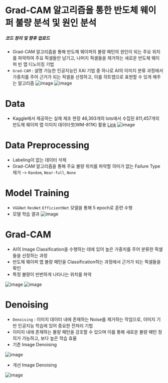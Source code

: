 # Grad-CAM 알고리즘을 통한 반도체 웨이퍼 불량 분석 및 원인 분석

##### 코드 정리 및 향후 업로드

- Grad-CAM 알고리즘을 통해 반도체 웨이퍼의 불량 패턴의 원인이 되는 주요 위치를 파악하여 주요 픽셀들만 남기고, 나머지 픽셀들을 제거하는 새로운 반도체 웨이퍼 빈 맵 디노이징 기법
- `Grad-CAM` : 설명 가능한 인공지능인 XAI 기법 중 하나로 AI의 이미지 분류 과정에서 가중치를 주어 근거가 되는 픽셀을 선정하고, 이를 히트맵으로 표현할 수 있게 해주는 알고리즘
![image](https://user-images.githubusercontent.com/79157951/230638767-b30de38c-e934-4074-b55c-84914d56bf92.png)
![image](https://user-images.githubusercontent.com/79157951/230638821-3af43681-c75b-4e1b-9123-6f8ff4c16710.png)

# Data
- Kaggle에서 제공하는 실제 제조 현장 46,393개의 lots에서 수집된 811,457개의 반도체 웨이퍼 맵 이미지 데이터셋(WM-811K) 활용 [Link](https://www.kaggle.com/datasets/qingyi/wm811k-wafer-map)
![image](https://user-images.githubusercontent.com/79157951/230638960-ec976d20-d258-4c58-ae21-1d6bc60b103e.png)

# Data Preprocessing
- Labeling이 없는 데이터 삭제
- Grad-CAM 알고리즘을 통해 주요 불량 위치를 파악할 의미가 없는 Failure Type 제거 -> `Random`, `Near-full`, `None`

# Model Training
- `VGGNet` `ResNet` `EfficientNet` 모델을 통해 5 epoch로 훈련 수행
- 모델 학습 결과
![image](https://user-images.githubusercontent.com/79157951/230639518-f1899bd8-e2a7-40ed-af70-acf87a3e3566.png)

# Grad-CAM
- AI의 Image Classification을 수행하는 데에 있어 높은 가중치를 주어 분류한 픽셀들을 선정하는 과정
- 반도체 웨이퍼 맵 불량 패턴을 Classification하는 과정에서 근거가 되는 픽셀들을 확인
- 특정 불량이 빈번하게 나타나는 위치를 파악

![image](https://user-images.githubusercontent.com/79157951/230639799-04bd6ea0-5eac-4d43-9526-fe2d242ff670.png)
![image](https://user-images.githubusercontent.com/79157951/230639805-615ee843-d35d-4a3e-833b-bbcd985126de.png)

# Denoising
- `Denoising` : 이미지 데이터 내에 존재하는 Noise를 제거하는 작업으로, 이미지 기반 인공지능 학습에 있어 중요한 전처리 기법
- 이미지 내에 존재하는 불량 패턴을 강조할 수 있으며 이를 통해 새로운 불량 패턴 정의가 가능하고, 보다 높은 학습 효율
- 기존 Image Denoising

![image](https://user-images.githubusercontent.com/79157951/230640009-b60469c7-552f-4812-ad4f-f6f190406495.png)

- 개선 Image Denoising

![image](https://user-images.githubusercontent.com/79157951/230640054-7f6859c1-9a44-4d3d-872e-0eb8130812be.png)
